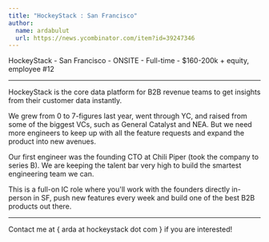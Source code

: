 ```yaml
---
title: "HockeyStack : San Francisco"
author:
  name: ardabulut
  url: https://news.ycombinator.com/item?id=39247346
---
```

HockeyStack - San Francisco - ONSITE - Full-time - $160-200k + equity, employee #12

---

HockeyStack is the core data platform for B2B revenue teams to get insights from their customer data instantly.

We grew from 0 to 7-figures last year, went through YC, and raised from some of the biggest VCs, such as General Catalyst and NEA. But we need more engineers to keep up with all the feature requests and expand the product into new avenues.

Our first engineer was the founding CTO at Chili Piper (took the company to series B). We are keeping the talent bar very high to build the smartest engineering team we can.

This is a full-on IC role where you&#x27;ll work with the founders directly in-person in SF, push new features every week and build one of the best B2B products out there.

---

Contact me at { arda at hockeystack dot com } if you are interested!
